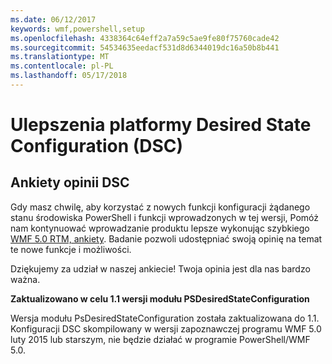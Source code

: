 ```yaml
---
ms.date: 06/12/2017
keywords: wmf,powershell,setup
ms.openlocfilehash: 4338364c64eff2a7a59c5ae9fe80f75760cade42
ms.sourcegitcommit: 54534635eedacf531d8d6344019dc16a50b8b441
ms.translationtype: MT
ms.contentlocale: pl-PL
ms.lasthandoff: 05/17/2018
---
```

# <a name="improvements-in-desired-state-configuration-dsc"></a>Ulepszenia platformy Desired State Configuration (DSC)

## <a name="dsc-feedback-survey"></a>Ankiety opinii DSC

Gdy masz chwilę, aby korzystać z nowych funkcji konfiguracji żądanego stanu środowiska PowerShell i funkcji wprowadzonych w tej wersji, Pomóż nam kontynuować wprowadzanie produktu lepsze wykonując szybkiego [WMF 5.0 RTM, ankiety](https://www.surveymonkey.com/r/SGLQM5W). Badanie pozwoli udostępniać swoją opinię na temat te nowe funkcje i możliwości.

Dziękujemy za udział w naszej ankiecie! Twoja opinia jest dla nas bardzo ważna.

**Zaktualizowano w celu 1.1 wersji modułu PSDesiredStateConfiguration**

Wersja modułu PsDesiredStateConfiguration została zaktualizowana do 1.1. Konfiguracji DSC skompilowany w wersji zapoznawczej programu WMF 5.0 luty 2015 lub starszym, nie będzie działać w programie PowerShell/WMF 5.0.
